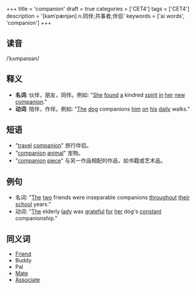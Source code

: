 +++
title = 'companion'
draft = true
categories = ['CET4']
tags = ['CET4']
description = '[kəmˈpænjən] n.同伴;共事者;伴侣'
keywords = ['ai words', 'companion']
+++

## 读音
/ˈkʌmpənɪən/

## 释义
- **名词**: 伙伴，朋友，同伴。例如: "[She](/zh/post/she/) [found](/zh/post/found/) [a](/zh/post/a/) kindred [spirit](/zh/post/spirit/) [in](/zh/post/in/) [her](/zh/post/her/) [new](/zh/post/new/) [companion](/zh/post/companion/)."
- **动词**: 陪伴，作伴。例如: "[The](/zh/post/the/) [dog](/zh/post/dog/) companions [him](/zh/post/him/) [on](/zh/post/on/) [his](/zh/post/his/) [daily](/zh/post/daily/) walks."

## 短语
- "[travel](/zh/post/travel/) [companion](/zh/post/companion/)" 旅行伴侣。
- "[companion](/zh/post/companion/) [animal](/zh/post/animal/)" 宠物。
- "[companion](/zh/post/companion/) [piece](/zh/post/piece/)" 与另一作品相配的作品，如书籍或艺术品。

## 例句
- 名词: "[The](/zh/post/the/) [two](/zh/post/two/) friends were inseparable companions [throughout](/zh/post/throughout/) [their](/zh/post/their/) [school](/zh/post/school/) years."
- 动词: "[The](/zh/post/the/) elderly [lady](/zh/post/lady/) was [grateful](/zh/post/grateful/) [for](/zh/post/for/) [her](/zh/post/her/) dog's [constant](/zh/post/constant/) companionship."

## 同义词
- [Friend](/zh/post/friend/)
- Buddy
- Pal
- [Mate](/zh/post/mate/)
- [Associate](/zh/post/associate/)
